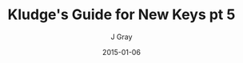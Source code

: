 ---
title: 'Kludge''s Guide for New Keys pt 5'
alt: 'Mysteries of the Arcana'
date: '2015-01-06'
author: 'J Gray'
artist: 'Keira'
chapter: 'None'
filler: false
---